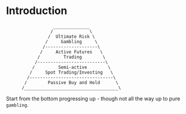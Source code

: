 # Introduction
                      ______________
                     /              \ 
                    /  Ultimate Risk \
                   /     Gambling     \
                  /--------------------\
                 /     Active Futures   \
                /         Trading        \
               /--------------------------\
              /         Semi-active        \
             /     Spot Trading/Investing   \
            /--------------------------------\
           /        Passive Buy and Hold      \
          /____________________________________\

Start from the bottom progressing up - though not all the way up to pure `gambling`.
